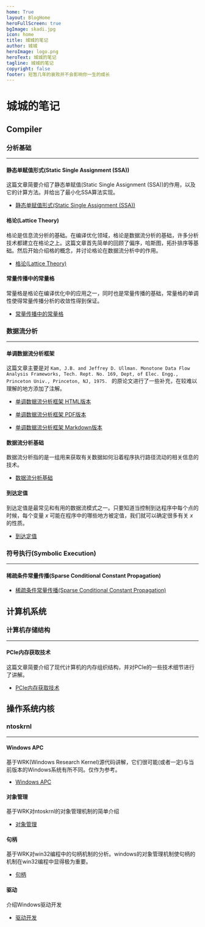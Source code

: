 ```yaml
---
home: True
layout: BlogHome
heroFullScreen: true
bgImage: skadi.jpg
icon: home
title: 城城的笔记
author: 城城
heroImage: logo.png
heroText: 城城的笔记
tagline: 城城的笔记
copyright: false
footer: 短暂几年的衰败并不会影响你一生的成长 
---
```


# 城城的笔记

## Compiler

### 分析基础

---

#### 静态单赋值形式(Static Single Assignment (SSA))

这篇文章简要介绍了静态单赋值(Static Single Assignment (SSA))的作用，以及它的计算方法。并给出了最小化SSA算法实现。

- [静态单赋值形式(Static Single Assignment (SSA))](./Compiler/basics/ssa/ssa.md)

#### 格论(Lattice Theory)

格论是信息流分析的基础。在编译优化领域，格论是数据流分析的基础，许多分析技术都建立在格论之上。这篇文章首先简单的回顾了偏序，哈斯图，拓扑排序等基础。然后开始介绍格的概念，并讨论格论在数据流分析中的作用。

- [格论(Lattice Theory)](./Compiler/basics/lattice/lattice_theory.md)

#### 常量传播中的常量格

常量格是格论在编译优化中的应用之一，同时也是常量传播的基础，常量格的单调性使得常量传播分析的收敛性得到保证。

- [常量传播中的常量格](./Compiler/basics/lattice/constlat.md)

### 数据流分析

---

#### 单调数据流分析框架

这篇文章主要是对 `Kam, J.B. and Jeffrey D. Ullman. Monotone Data Flow Analysis Frameworks, Tech. Rept. No. 169, Dept, of Elec. Engg., Princeton Univ., Princeton, NJ, 1975. ` 的原论文进行了一些补充，在较难以理解的地方添加了注解。

- [单调数据流分析框架 HTML版本](https://github.com/ccoskrnl/notes/blob/main/docs/Compiler/data_flow_analysis/monotone/monotone_data_flow_analysis_frameworks.html)

- [单调数据流分析框架 PDF版本](https://github.com/ccoskrnl/notes/blob/main/docs/Compiler/data_flow_analysis/monotone/monotone_data_flow_analysis_frameworks.pdf)

- [单调数据流分析框架 Markdown版本](./Compiler/data_flow_analysis/monotone/monotone_data_flow_analysis_frameworks.md)

#### 数据流分析基础

数据流分析指的是一组用来获取有关数据如何沿着程序执行路径流动的相关信息的技术。

- [数据流分析基础](./Compiler/data_flow_analysis/intro/intro.md)

#### 到达定值

到达定值是最常见和有用的数据流模式之一。只要知道当控制到达程序中每个点的时候，每个变量 $x$ 可能在程序中的哪些地方被定值，我们就可以确定很多有关 $x$ 的性质。

- [到达定值](./Compiler/data_flow_analysis/reaching_definitions/reaching_definitions.md)



### 符号执行(Symbolic Execution)

---

#### 稀疏条件常量传播(Sparse Conditional Constant Propagation)

- [稀疏条件常量传播(Sparse Conditional Constant Propagation)](./Compiler/symbolic_execution/sccp/sccp.md)

## 计算机系统

### 计算机存储结构

---

#### PCIe内存获取技术

这篇文章简要介绍了现代计算机的内存组织结构，并对PCIe的一些技术细节进行了讲解。

- [PCIe内存获取技术](./Computer_Systems/storage/pcie_memory_acquisition/pcie_memory_acquistion.md)



## 操作系统内核

### ntoskrnl

---

#### Windows APC

基于WRK(Windows Research Kernel)源代码讲解，它们很可能(或者一定)与当前版本的Windows系统有所不同。仅作为参考。

- [Windows APC](./Operating_Systems/ntoskrnl/apc/apc.md)

#### 对象管理

基于WRK对ntoskrnl的对象管理机制的简单介绍

- [对象管理](./Operating_Systems/ntoskrnl/object/object.md)

#### 句柄

基于WRK对win32编程中的句柄机制的分析。windows的对象管理机制使句柄的机制在win32编程中显得极为重要。

- [句柄](./Operating_Systems/ntoskrnl/handle/handle.md)

#### 驱动

介绍Windows驱动开发

- [驱动开发](./Operating_Systems/ntoskrnl/driver/intro.md)


